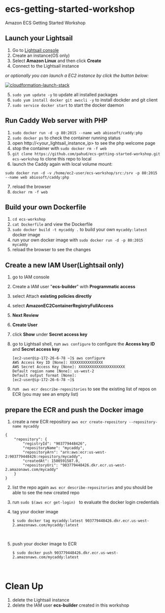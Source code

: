 # ecs-getting-started-workshop
Amazon ECS Getting Started Workshop



## Launch your Lightsail

1. Go to [Lightsail console](https://lightsail.aws.amazon.com/ls/webapp/home/resources)
2. Create an instance(OS only)
3. Select **Amazon Linux** and then click **Create**
4. Connect to the Lightsail instance


*or optionally you can launch a EC2 instance by click the button below:*

[![cloudformation-launch-stack](https://s3.amazonaws.com/cloudformation-examples/cloudformation-launch-stack.png)](https://console.aws.amazon.com/cloudformation/home?region=us-west-2#/stacks/new?stackName=ecs-docker&templateURL=https://s3-us-west-2.amazonaws.com/pahud-cfn-us-west-2/ecs-getting-started-workshop/cloudformation/infra.yml)

5. `sudo yum update -y` to update all installed packages
6. `sudo yum install docker git awscli -y` to install dockder and git client
7. `sudo service docker start` to start the docker daemon




## Run Caddy Web server with PHP

1. `sudo docker run -d -p 80:2015 --name web abiosoft/caddy:php`
2. `sudo docker ps` to check the container running status
3. open http://<your_lightsail_instance_ip> to see the php welcome page
4. stop the container with `sudo docker rm -f web`
5. `git clone https://github.com/pahud/ecs-getting-started-workshop.git ecs-workshop` to clone this repo to local 
6. launch the Caddy again with local volume mount:

`sudo docker run -d -v /home/ec2-user/ecs-workshop/src:/srv -p 80:2015 --name web abiosoft/caddy:php`

7. reload the browser
8. `docker rm -f web`



## Build your own Dockerfile

1. `cd ecs-workshop`
2. `cat Dockerfile` and view the Dockerfile
3. `sudo docker build -t mycaddy .` to build your own `mycaddy:latest `docker image
4. run your own docker image with `sudo docker run -d -p 80:2015 mycaddy`
5. reload the browser to see the changes



## Create a new IAM User(Lightsail only)

1. go to IAM console 

2. Create a IAM user "**ecs-builder**" with **Programmatic access**

3. select Attach **existing policies directly**

4. select **AmazonEC2ContainerRegistryFullAccess**

5. **Next Review**

6. **Create User**

7. click **Show** under **Secret access key**

8. go to Lightsail shell, run `aws configure` to configure the **Access key ID** and **Secret access key**

   ```
   [ec2-user@ip-172-26-6-78 ~]$ aws configure
   AWS Access Key ID [None]: XXXXXXXXXXXXXXX
   AWS Secret Access Key [None]: XXXXXXXXXXXXXXXXXXXXX
   Default region name [None]: us-west-2
   Default output format [None]: 
   [ec2-user@ip-172-26-6-78 ~]$ 
   ```

9. run ` aws ecr describe-repositories` to see the existing list of repos on ECR (you may see an empty list)



## prepare the ECR and push the Docker image

1. create a new ECR repository `aws ecr create-repository --repository-name mycaddy`

```
{
    "repository": {
        "registryId": "903779448426", 
        "repositoryName": "mycaddy", 
        "repositoryArn": "arn:aws:ecr:us-west-2:903779448426:repository/mycaddy", 
        "createdAt": 1500591587.0, 
        "repositoryUri": "903779448426.dkr.ecr.us-west-2.amazonaws.com/mycaddy"
    }
}
```

2. list the repo again `aws ecr describe-repositories`  and you should be able to see the new created repo

3. run `sudo $(aws ecr get-login) ` to evaluate the docker login credentials

4. tag your docker image 

   ```
   $ sudo docker tag mycaddy:latest 903779448426.dkr.ecr.us-west-2.amazonaws.com/mycaddy:latest
   ```

   ​

5. push your docker image to ECR

   ```
   $ sudo docker push 903779448426.dkr.ecr.us-west-2.amazonaws.com/mycaddy:latest
   ```

   ​





# Clean Up

1. delete the Lightsail instance
2. delete the IAM user **ecs-builder** created in this workshop

